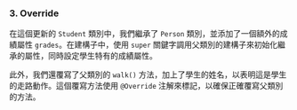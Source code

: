 ### 3. Override

在這個更新的 `Student` 類別中，我們繼承了 `Person` 類別，並添加了一個額外的成績屬性 `grades`。在建構子中，使用 `super` 關鍵字調用父類別的建構子來初始化繼承的屬性，同時設定學生特有的成績屬性。

此外，我們還覆寫了父類別的 `walk()` 方法，加上了學生的姓名，以表明這是學生的走路動作。這個覆寫方法使用 `@Override` 注解來標記，以確保正確覆寫父類別的方法。